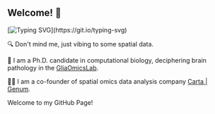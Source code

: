 ## Welcome! 👋

[![Typing SVG](https://readme-typing-svg.demolab.com?font=Fira+Code&size=25&pause=1000&color=27907A&width=435&lines=Hi!+I+am+Daniel+Zucha.)](https://git.io/typing-svg)

🔍 Don't mind me, just vibing to some spatial data.

📖 I am a Ph.D. candidate in computational biology, deciphering brain pathology in the [GliaOmicsLab](https://www.ibt.cas.cz/en/Core-Facility-Research-Laboratories/Glia-Omics-Lab/).

🧑‍💻 I am a co-founder of spatial omics data analysis company [Carta | Genum](https://cartagenum.com/).

Welcome to my GitHub Page! 

<!--
**DanielZucha/DanielZucha** is a ✨ _special_ ✨ repository because its `README.md` (this file) appears on your GitHub profile.

Here are some ideas to get you started:

- 🔭 I’m currently working on ...
- 🌱 I’m currently learning ...
- 👯 I’m looking to collaborate on ...
- 🤔 I’m looking for help with ...
- 💬 Ask me about ...
- 📫 How to reach me: ...
- 😄 Pronouns: ...
- ⚡ Fun fact: ...
-->
